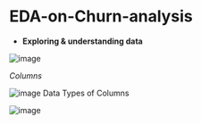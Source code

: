 # EDA-on-Churn-analysis
- **Exploring & understanding data**

 ![image](https://github.com/user-attachments/assets/e6adc10e-78a8-4961-842e-8605655884cd)
 
*Columns*

 ![image](https://github.com/user-attachments/assets/6b53b430-3b9d-48f9-b2a9-9589f5bab02c)
Data Types of Columns

![image](https://github.com/user-attachments/assets/6f8a551d-7f45-467e-be03-e246bef9943a)


